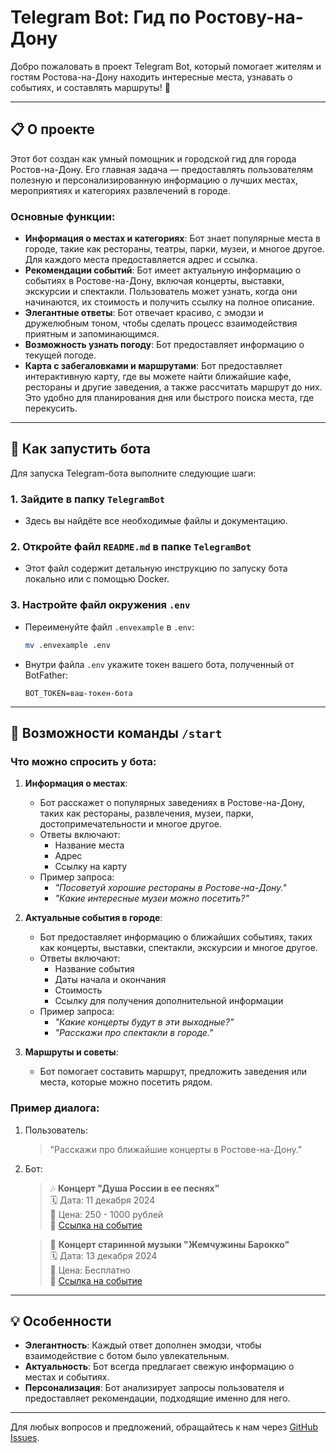 # Telegram Bot: Гид по Ростову-на-Дону

Добро пожаловать в проект Telegram Bot, который помогает жителям и гостям Ростова-на-Дону находить интересные места, узнавать о событиях, и составлять маршруты! 🌟

---

## 📋 О проекте

Этот бот создан как умный помощник и городской гид для города Ростов-на-Дону. Его главная задача — предоставлять пользователям полезную и персонализированную информацию о лучших местах, мероприятиях и категориях развлечений в городе. 

### Основные функции:
- **Информация о местах и категориях**: Бот знает популярные места в городе, такие как рестораны, театры, парки, музеи, и многое другое. Для каждого места предоставляется адрес и ссылка.
- **Рекомендации событий**: Бот имеет актуальную информацию о событиях в Ростове-на-Дону, включая концерты, выставки, экскурсии и спектакли. Пользователь может узнать, когда они начинаются, их стоимость и получить ссылку на полное описание.
- **Элегантные ответы**: Бот отвечает красиво, с эмодзи и дружелюбным тоном, чтобы сделать процесс взаимодействия приятным и запоминающимся.
- **Возможность узнать погоду**: Бот предоставляет информацию о текущей погоде.
- **Карта с забегаловками и маршрутами**: Бот предоставляет интерактивную карту, где вы можете найти ближайшие кафе, рестораны и другие заведения, а также рассчитать маршрут до них. Это удобно для планирования дня или быстрого поиска места, где перекусить.

---

## 🚀 Как запустить бота

Для запуска Telegram-бота выполните следующие шаги:

### 1. Зайдите в папку **`TelegramBot`**
- Здесь вы найдёте все необходимые файлы и документацию.

### 2. Откройте файл **`README.md`** в папке `TelegramBot`
- Этот файл содержит детальную инструкцию по запуску бота локально или с помощью Docker.

### 3. Настройте файл окружения `.env`
- Переименуйте файл `.envexample` в `.env`:
  ```bash
  mv .envexample .env
  ```
- Внутри файла `.env` укажите токен вашего бота, полученный от BotFather:
  ```env
  BOT_TOKEN=ваш-токен-бота
  ```

---

## 🤖 Возможности команды `/start`

### Что можно спросить у бота:
1. **Информация о местах**:
   - Бот расскажет о популярных заведениях в Ростове-на-Дону, таких как рестораны, развлечения, музеи, парки, достопримечательности и многое другое.
   - Ответы включают:
     - Название места
     - Адрес
     - Ссылку на карту
   - Пример запроса: 
     - *"Посоветуй хорошие рестораны в Ростове-на-Дону."*
     - *"Какие интересные музеи можно посетить?"*

2. **Актуальные события в городе**:
   - Бот предоставляет информацию о ближайших событиях, таких как концерты, выставки, спектакли, экскурсии и многое другое.
   - Ответы включают:
     - Название события
     - Даты начала и окончания
     - Стоимость
     - Ссылку для получения дополнительной информации
   - Пример запроса:
     - *"Какие концерты будут в эти выходные?"*
     - *"Расскажи про спектакли в городе."*

3. **Маршруты и советы**:
   - Бот помогает составить маршрут, предложить заведения или места, которые можно посетить рядом.

### Пример диалога:
1. Пользователь:
   > "Расскажи про ближайшие концерты в Ростове-на-Дону."
2. Бот:
   > 🎶 **Концерт "Душа России в ее песнях"**  
   > 🗓 Дата: 11 декабря 2024  
   > 💸 Цена: 250 - 1000 рублей  
   > 🔗 [Ссылка на событие](https://gorodzovet.ru/rostov/kontsert-dusha-rossii-v-ee-pesniakh-event10536119)

   > 🎻 **Концерт старинной музыки "Жемчужины Барокко"**  
   > 🗓 Дата: 13 декабря 2024  
   > 💸 Цена: Бесплатно  
   > 🔗 [Ссылка на событие](https://gorodzovet.ru/rostov/kontsert-starinnoi-muzyki-zhemchuzhiny-event10655595)

---

## 💡 Особенности

- **Элегантность**: Каждый ответ дополнен эмодзи, чтобы взаимодействие с ботом было увлекательным.
- **Актуальность**: Бот всегда предлагает свежую информацию о местах и событиях.
- **Персонализация**: Бот анализирует запросы пользователя и предоставляет рекомендации, подходящие именно для него.

---

Для любых вопросов и предложений, обращайтесь к нам через [GitHub Issues](https://github.com/your-repo/telegram-bot/issues).
